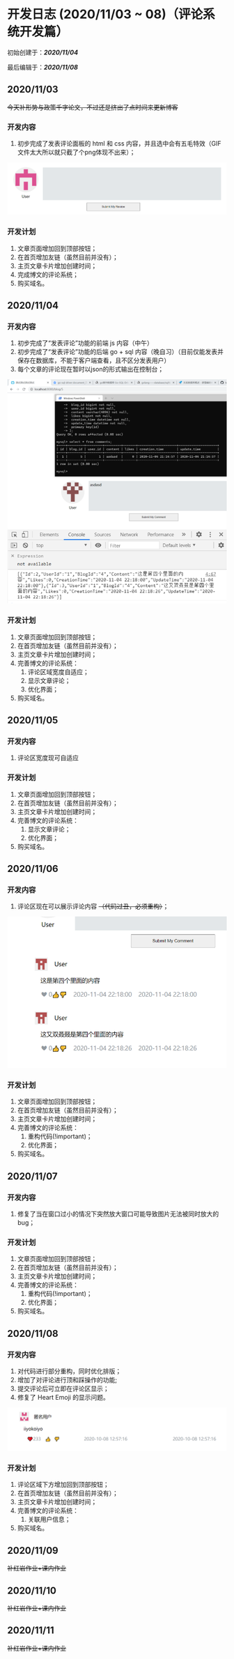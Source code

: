 # 开发日志 (2020/11/03 ~ 08)（评论系统开发篇）

初始创建于：***2020/11/04***

最后编辑于：***2020/11/08***

## 2020/11/03

~~今天补形势与政策千字论文，不过还是挤出了点时间来更新博客~~

### 开发内容

1. 初步完成了发表评论面板的 html 和 css 内容，并且选中会有五毛特效（GIF文件太大所以就只截了个png体现不出来）；
   

![1](1.png)


### 开发计划

1. 文章页面增加回到顶部按钮；
2. 在首页增加友链（虽然目前并没有）；
3. 主页文章卡片增加创建时间；
4. 完成博文的评论系统；
5. 购买域名。

## 2020/11/04

### 开发内容

1. 初步完成了“发表评论”功能的前端 js 内容（中午）
2. 初步完成了“发表评论”功能的后端 go + sql 内容（晚自习）（目前仅能发表并保存在数据库，不能于客户端查看，且不区分发表用户）
3. 每个文章的评论现在暂时以json的形式输出在控制台；

![2](2.png)
![3](3.png)

### 开发计划

1. 文章页面增加回到顶部按钮；
2. 在首页增加友链（虽然目前并没有）；
3. 主页文章卡片增加创建时间；
4. 完善博文的评论系统：
	1. 评论区域宽度自适应；
	2. 显示文章评论；
	3. 优化界面；
5. 购买域名。

## 2020/11/05

### 开发内容

1. 评论区宽度现可自适应

### 开发计划

1. 文章页面增加回到顶部按钮；
2. 在首页增加友链（虽然目前并没有）；
3. 主页文章卡片增加创建时间；
4. 完善博文的评论系统：
      1. 显示文章评论；
      2. 优化界面；
5. 购买域名。

## 2020/11/06

### 开发内容

1. 评论区现在可以展示评论内容 ~~（代码过丑，必须重构）~~；

![4](4.png)

### 开发计划

1. 文章页面增加回到顶部按钮；
2. 在首页增加友链（虽然目前并没有）；
3. 主页文章卡片增加创建时间；
4. 完善博文的评论系统：
	1. 重构代码(!important)；
	2. 优化界面；
5. 购买域名。

## 2020/11/07

### 开发内容

1. 修复了当在窗口过小的情况下突然放大窗口可能导致图片无法被同时放大的 bug；

### 开发计划

1. 文章页面增加回到顶部按钮；
2. 在首页增加友链（虽然目前并没有）；
3. 主页文章卡片增加创建时间；
4. 完善博文的评论系统：
	1. 重构代码(!important)；
	2. 优化界面；
5. 购买域名。

## 2020/11/08

### 开发内容

1. 对代码进行部分重构，同时优化排版；
2. 增加了对评论进行顶和踩操作的功能;
3. 提交评论后可立即在评论区显示；
4. 修复了 Heart Emoji 的显示问题。

![5](5.png)

### 开发计划

1. 评论区域下方增加回到顶部按钮；
2. 在首页增加友链（虽然目前并没有）；
3. 主页文章卡片增加创建时间；
4. 完善博文的评论系统：
	1. 关联用户信息；
5. 购买域名。

## 2020/11/09

~~补红岩作业+课内作业~~

## 2020/11/10

~~补红岩作业+课内作业~~

## 2020/11/11

~~补红岩作业+课内作业~~
